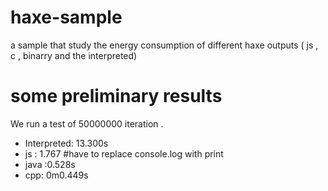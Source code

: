 # haxe-sample
a sample that study the energy consumption of different haxe outputs ( js , c , binarry and the interpreted)


# some preliminary results 

We run a test of 50000000 iteration . 

- Interpreted: 13.300s
- js : 1.767  #have to replace console.log with print 
- java :0.528s 
- cpp: 0m0.449s 